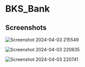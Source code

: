 # BKS_Bank


## Screenshots

![Screenshot 2024-04-03 215549](https://github.com/soorjya/BKS_Bank/assets/99492724/d65f33da-7a55-47be-aa6e-28e689493e64)


![Screenshot 2024-04-03 220835](https://github.com/soorjya/BKS_Bank/assets/99492724/b8e8a16a-3c6f-442b-aa84-4ef3fdeb851d)



![Screenshot 2024-04-03 220741](https://github.com/soorjya/BKS_Bank/assets/99492724/4311a04f-d576-4f05-bad2-2fbdc2628afa)
